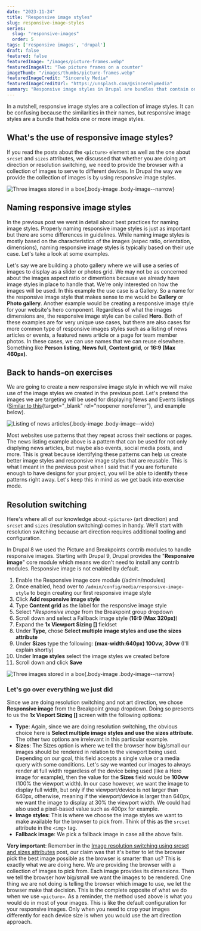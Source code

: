 ```yaml
---
date: "2023-11-24"
title: "Responsive image styles"
slug: responsive-image-styles
series:
  slug: "responsive-images"
  order: 5
tags: ['responsive images', 'drupal']
draft: false
featured: false
featuredImage: "/images/picture-frames.webp"
featuredImageAlt: "Two picture frames on a counter"
imageThumb: "/images/thumbs/picture-frames.webp"
featuredImageCredit: "Sincerely Media"
featuredImageCreditUrl: "https://unsplash.com/@sincerelymedia"
summary: "Responsive image styles in Drupal are bundles that contain one or more image styles."
---
```

In a nutshell, responsive image styles are a collection of image styles.  It can be confusing because the similarities in their names, but responsive image styles are a bundle that holds one or more image styles.

## What's the use of responsive image styles?

If you read the posts about the `<picture>` element as well as the one about `srcset` and `sizes` attributes, we discussed that whether you are doing art direction or resolution switching, we need to provide the browser with a collection of images to serve to different devices. In Drupal the way we provide the collection of images is by using responsive image styles.

![Three images stored in a box](/images/responsive-image-styles.webp){.body-image .body-image--narrow}

## Naming responsive image styles

In the previous post we went in detail about best practices for naming image styles. Properly naming responsive image styles is just as important but there are some differences in guidelines.  While naming image styles is mostly based on the characteristics of the images (aspec ratio, orientation, dimensions), naming responsive image styles is typically based on their use case.  Let's take a look at some  examples.

Let's say we are building a photo gallery where we will use a series of images to display as a slider or photos grid. We may not be as concerned about the images aspect ratio or dimentions because we already have image styles in place to handle that. We're only interested on how the images will be used.  In this example the use case is a Gallery.  So a name for the responsive image style that makes sense to me would be **Gallery** or **Photo gallery**. Another example would be creating a responsive image style for your website's hero component.  Regardless of what the images dimensions are, the responsive image style can be called **Hero**.  Both of these examples are for very unique use cases, but there are also cases for more common type of responsive images styles such as a listing of news articles or events, a featured news article or a page for team member photos.  In these cases, we can use names that we can reuse elsewhere.  Something like **Person listing**, **News full**, **Content grid**, or **16:9 (Max 460px)**.

## Back to hands-on exercises

We are going to create a new responsive image style in which we will make use of the image styles we created in the previous post. Let's pretend the images we are targeting will be used for displaying News and Events listings ([Similar to this](https://www.visittheusa.com/usa-experiences){target="_blank" rel="noopener noreferrer"}, and example below).

![Listing of news articles](/images/list.webp){.body-image .body-image--wide}

Most websites use patterns that they repeat across their sections or pages. The news listing example above is a pattern that can be used for not only displying news articles, but maybe also events, social media posts, and more.  This is great because identifying these patterns can help us create better image styles and responsive image styles that are reusable.  This is what I meant in the previous post when I said that if you are fortunate enough to have designs for your project, you will be able to identify these patterns right away. Let's keep this in mind as we get back into exercise mode.

## Resolution switching

Here's where all of our knowledge about `<picture>` (art direction) and `srcset` and `sizes` (resolution switching) comes in handy.  We'll start with resolution switching because art direction requires additional tooling and configuration.

In Drupal 8 we used the Picture and Breakpoints contrib modules to handle responsive images.  Starting with Drupal 9, Drupal provides the "**Responsive image**" core module which means we don't need to install any contrib modules. Responsive image is not enabled by default.

1. Enable the Responsive image core module (/admin/modules)
1. Once enabled, head over to `/admin/config/media/responsive-image-style` to begin creating our first responsive image style
1. Click **Add responsive image style**
1. Type **Content grid** as the label for the responsive image style
1. Select **Responsive image* from the Breakpoint group dropdown
1. Scroll down and select a Fallback image style (**16:9 (Max 320px)**)
1. Expand the **1x Viewport Sizing []** fieldset
1. Under **Type**, chose **Select multiple image styles and use the sizes attribute**
1. Under **Sizes** type the following: **(max-width:640px) 100vw, 30vw** (I'll explain shortly)
1. Under **Image styles** select the image styles we created before
1. Scroll down and click **Save**

![Three images stored in a box](/images/responsive-image-style-screenshot.webp){.body-image .body-image--narrow}

### Let's go over everything we just did

Since we are doing resolution switching and not art direction, we chose **Responsive image** from the Breakpoint group dropdown.  Doing so presents to us the **1x Vieport Sizing []** screen with the following options:

- **Type**: Again, since we are doing resolution switching, the obvious choice here is **Select multiple image styles and use the sizes attribute**.  The other two options are irrelevant in this particular example.
- **Sizes**: The Sizes option is where we tell the browser how big/small our images should be rendered in relation to the viewport being used.  Depending on our goal, this field accepts a single value or a media query with some conditions.  Let's say we wanted our images to always render at full width regardless of the device being used (like a Hero image for example), then the value for the **Sizes** field would be **100vw** (100% the viewport width).  In our case however, we want the image to display full width, but only if the viewport/device is not larger than 640px, otherwise, meaning if the viewport/device is larger than 640px, we want the image to display at 30% the viewport width. We could had also used a pixel-based value such as 400px for example.
- **Image styles**: This is where we choose the image styles we want to make available for the browser to pick from.  Think of this as the `srcset` attribute in the `<img>` tag.
- **Fallback image**: We pick a fallback image in case all the above fails.

**Very important**: Remember in the [Image resolution switching using srcset and sizes attributes](../image-resolution-switching-using-srcset-and-sizes-attributes) post, our claim was that it's better to let the browser pick the best image possible as the browser is smarter than us?  This is exactly what we are doing here.  We are providing the browser with a collection of images to pick from.  Each image provides its dimensions. Then we tell the browser how big/small we want the images to be rendered.  One thing we are not doing is telling the browser which image to use, we let the browser make that decision.  This is the complete opposite of what we do when we use `<picture>`.  As a reminder, the method used above is what you would do in most of your images.  This is like the default configuration for your responsive images.  Only when you need to crop your images differently for each device size is when you would use the art direction approach.
